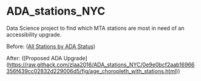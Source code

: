# ADA_stations_NYC
Data Science project to find which MTA stations are most in need of an accessibility upgrade. 

Before: 
([All Stations by ADA Status](https://raw.githack.com/zlaa2016/ADA_stations_NYC/0e9e0bcf2aab16966356f439cc02832d229006d5/fig/accessibility_information_map.html)) 

After:
([Proposed ADA Upgrade]
(https://raw.githack.com/zlaa2016/ADA_stations_NYC/0e9e0bcf2aab16966356f439cc02832d229006d5/fig/age_choropleth_with_stations.html))

